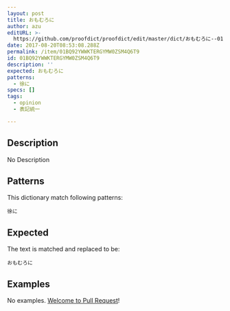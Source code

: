 ```yaml
---
layout: post
title: おもむろに
author: azu
editURL: >-
  https://github.com/proofdict/proofdict/edit/master/dict/おもむろに--01BQ92YWWKTERGYMW0ZSM4Q6T9.yml
date: 2017-08-20T08:53:08.288Z
permalink: /item/01BQ92YWWKTERGYMW0ZSM4Q6T9
id: 01BQ92YWWKTERGYMW0ZSM4Q6T9
description: ''
expected: おもむろに
patterns:
  - 徐に
specs: []
tags:
  - opinion
  - 表記統一

---
```


## Description

No Description 

## Patterns

This dictionary match following patterns:

    徐に

## Expected

The text is matched and replaced to be:

    おもむろに

## Examples

No examples. [Welcome to Pull Request](https://github.com/proofdict/proofdict/edit/master/dict/おもむろに--01BQ92YWWKTERGYMW0ZSM4Q6T9.yml)!
